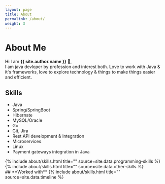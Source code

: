```yaml
---
layout: page
title: About
permalink: /about/
weight: 3
---
```


# **About Me**

Hi I am **{{ site.author.name }}** :wave:,<br>
I am java devloper by profession and interest both. Love to work with Java & it's frameworks, love to explore technology & things to make things easier and efficient.

 ## **Skills**
- Java
- Spring/SpringBoot
- Hibernate
- MySQL/Oracle
- Go
- Git, Jira
- Rest API development & Integration
- Microservices
- Linux
- Payment gateways integration in Java

<div class="row">
{% include about/skills.html title="" source=site.data.programming-skills %}
{% include about/skills.html title="" source=site.data.other-skills %}
</div>

<div class="row">
## **Worked with**
{% include about/skills.html title="" source=site.data.timeline %}
</div>
